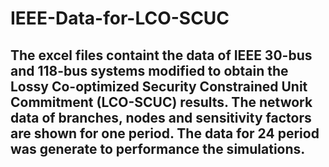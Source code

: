# IEEE-Data-for-LCO-SCUC
## The excel files containt the data of IEEE 30-bus and 118-bus systems modified to obtain the Lossy Co-optimized Security Constrained Unit Commitment (LCO-SCUC) results. The network data of branches, nodes and sensitivity factors are shown for one period. The data for 24 period was generate to performance the simulations.
